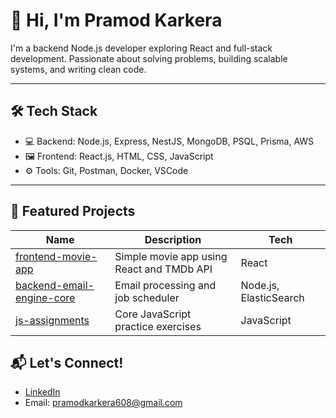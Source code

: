 # 👋 Hi, I'm Pramod Karkera

I'm a backend Node.js developer exploring React and full-stack development. Passionate about solving problems, building scalable systems, and writing clean code.

---

## 🛠️ Tech Stack
- 💻 Backend: Node.js, Express, NestJS, MongoDB, PSQL, Prisma, AWS
- 🖼️ Frontend: React.js, HTML, CSS, JavaScript
- ⚙️ Tools: Git, Postman, Docker, VSCode

---

## 📁 Featured Projects

| Name | Description | Tech |
|------|-------------|------|
| [frontend-movie-app](https://github.com/prkarkera/frontend-movie-app) | Simple movie app using React and TMDb API | React |
| [backend-email-engine-core](https://github.com/prkarkera/backend-email-engine-core) | Email processing and job scheduler | Node.js, ElasticSearch |
| [js-assignments](https://github.com/prkarkera/js-assignments) | Core JavaScript practice exercises | JavaScript |


## 📬 Let's Connect!
- [LinkedIn](https://www.linkedin.com/in/pramod-karkera/)
- Email: pramodkarkera608@gmail.com
